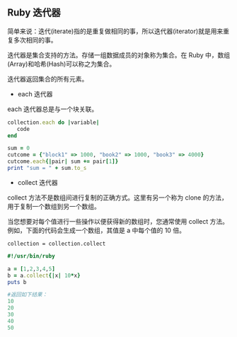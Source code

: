 ## Ruby 迭代器

简单来说：迭代(iterate)指的是重复做相同的事，所以迭代器(iterator)就是用来重复多次相同的事。

迭代器是集合支持的方法。存储一组数据成员的对象称为集合。在 Ruby 中，数组(Array)和哈希(Hash)可以称之为集合。

迭代器返回集合的所有元素。

- each 迭代器

each 迭代器总是与一个块关联。

```ruby
collection.each do |variable|
   code
end
```

```ruby
sum = 0
cutcome = {"block1" => 1000, "book2" => 1000, "book3" => 4000}
cutcome.each{|pair| sum += pair[1]}
print "sum = " + sum.to_s
```

- collect 迭代器

collect 方法不是数组间进行复制的正确方式。这里有另一个称为 clone 的方法，用于复制一个数组到另一个数组。

当您想要对每个值进行一些操作以便获得新的数组时，您通常使用 collect 方法。例如，下面的代码会生成一个数组，其值是 a 中每个值的 10 倍。

```
collection = collection.collect
```

```ruby
#!/usr/bin/ruby

a = [1,2,3,4,5]
b = a.collect{|x| 10*x}
puts b

#返回如下结果：
10
20
30
40
50
```
